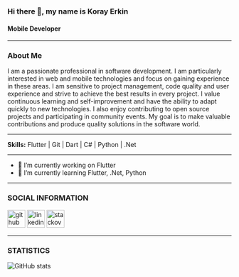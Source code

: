 ### Hi there 👋, my name is Koray Erkin
#### Mobile Developer

---
### About Me
I am a passionate professional in software development. I am particularly interested in web and mobile technologies and focus on gaining experience in these areas. I am sensitive to project management, code quality and user experience and strive to achieve the best results in every project. I value continuous learning and self-improvement and have the ability to adapt quickly to new technologies. I also enjoy contributing to open source projects and participating in community events. My goal is to make valuable contributions and produce quality solutions in the software world.

---

__Skills:__ Flutter | Git | Dart | C# | Python | .Net

---

- 🔭 I’m currently working on Flutter
- 🌱 I’m currently learning Flutter, .Net, Python

---

### SOCIAL INFORMATION
[<img width="40" height="40" src="https://img.icons8.com/3d-fluency/94/github.png" alt="github"/>](https://github.com/KorayErkin)  [<img width="40" height="40" src="https://img.icons8.com/3d-fluency/188/linkedin.png" alt="linkedin"/>](https://www.linkedin.com/in/koray-erkin/) [<img width="40" height="40" src="https://img.icons8.com/fluency/48/stackoverflow.png" alt="stackoverflow"/>](https://stackoverflow.com/users/23100205)  

---

### STATISTICS
![GitHub stats](https://github-readme-stats.vercel.app/api?username=KorayErkin&show_icons=true)  
